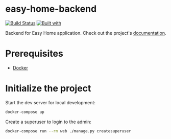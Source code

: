 # easy-home-backend

[![Build Status](https://travis-ci.org/sevbo2003/easy-home-backend.svg?branch=master)](https://travis-ci.org/sevbo2003/easy-home-backend)
[![Built with](https://img.shields.io/badge/Built_with-Cookiecutter_Django_Rest-F7B633.svg)](https://github.com/agconti/cookiecutter-django-rest)

Backend for Easy Home application. Check out the project's [documentation](http://sevbo2003.github.io/easy-home-backend/).

# Prerequisites

- [Docker](https://docs.docker.com/docker-for-mac/install/)

# Initialize the project

Start the dev server for local development:

```bash
docker-compose up
```

Create a superuser to login to the admin:

```bash
docker-compose run --rm web ./manage.py createsuperuser
```
